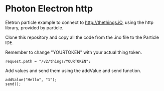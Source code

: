 # Photon Electron http

Eletron particle example to connect to http://thethings.iO, using the http library, provided by particle.

Clone this repository and copy all the code from the .ino file to the Particle IDE.

Remember to change "YOURTOKEN" with your actual thing token.
```
request.path = "/v2/things/YOURTOKEN";
```

Add values and send them using the addValue and send function.
```
addValue("Hello", "1"); 
send();
```